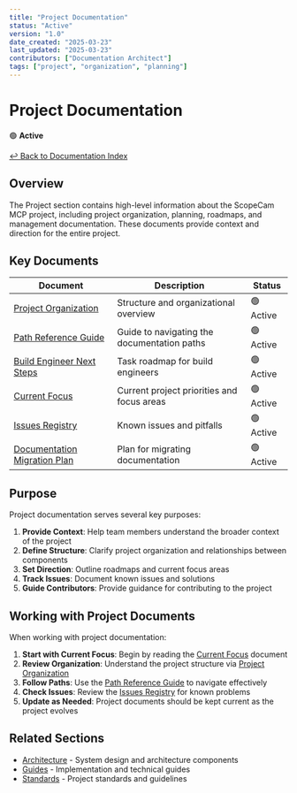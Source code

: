 ```yaml
---
title: "Project Documentation"
status: "Active"
version: "1.0"
date_created: "2025-03-23"
last_updated: "2025-03-23"
contributors: ["Documentation Architect"]
tags: ["project", "organization", "planning"]
---
```


# Project Documentation

🟢 **Active**

[↩️ Back to Documentation Index](/)

## Overview

The Project section contains high-level information about the ScopeCam MCP project, including project organization, planning, roadmaps, and management documentation. These documents provide context and direction for the entire project.

## Key Documents

| Document | Description | Status |
|----------|-------------|--------|
| [Project Organization](/project/project-organization/) | Structure and organizational overview | 🟢 Active |
| [Path Reference Guide](/project/path-reference-guide/) | Guide to navigating the documentation paths | 🟢 Active |
| [Build Engineer Next Steps](/project/build-engineer-next-steps/) | Task roadmap for build engineers | 🟢 Active |
| [Current Focus](/project/current-focus/) | Current project priorities and focus areas | 🟢 Active |
| [Issues Registry](/project/issues-registry/) | Known issues and pitfalls | 🟢 Active |
| [Documentation Migration Plan](/project/documentation-migration-plan/) | Plan for migrating documentation | 🟢 Active |

## Purpose

Project documentation serves several key purposes:

1. **Provide Context**: Help team members understand the broader context of the project
2. **Define Structure**: Clarify project organization and relationships between components
3. **Set Direction**: Outline roadmaps and current focus areas
4. **Track Issues**: Document known issues and solutions
5. **Guide Contributors**: Provide guidance for contributing to the project

## Working with Project Documents

When working with project documentation:

1. **Start with Current Focus**: Begin by reading the [Current Focus](/project/current-focus/) document
2. **Review Organization**: Understand the project structure via [Project Organization](/project/project-organization/)
3. **Follow Paths**: Use the [Path Reference Guide](/project/path-reference-guide/) to navigate effectively
4. **Check Issues**: Review the [Issues Registry](/project/issues-registry/) for known problems
5. **Update as Needed**: Project documents should be kept current as the project evolves

## Related Sections

- [Architecture](/architecture/) - System design and architecture components
- [Guides](/guides/) - Implementation and technical guides
- [Standards](/standards/) - Project standards and guidelines